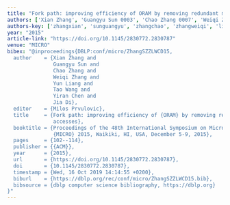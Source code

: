 ```yaml
---
title: "Fork path: improving efficiency of ORAM by removing redundant memory accesses"
authors: ['Xian Zhang', 'Guangyu Sun 0003', 'Chao Zhang 0007', 'Weiqi Zhang', 'Yun Liang 0001', 'Tao Wang 0004', 'Yiran Chen', 'Jia Di']
authors-key: ['zhangxian', 'sunguangyu', 'zhangchao', 'zhangweiqi', 'liangyun', 'wangtao', 'chenyiran', 'dijia']
year: "2015"
article-link: "https://doi.org/10.1145/2830772.2830787"
venue: "MICRO"
bibex: "@inproceedings{DBLP:conf/micro/ZhangSZZLWCD15,
  author    = {Xian Zhang and
               Guangyu Sun and
               Chao Zhang and
               Weiqi Zhang and
               Yun Liang and
               Tao Wang and
               Yiran Chen and
               Jia Di},
  editor    = {Milos Prvulovic},
  title     = {Fork path: improving efficiency of {ORAM} by removing redundant memory
               accesses},
  booktitle = {Proceedings of the 48th International Symposium on Microarchitecture,
               {MICRO} 2015, Waikiki, HI, USA, December 5-9, 2015},
  pages     = {102--114},
  publisher = {{ACM}},
  year      = {2015},
  url       = {https://doi.org/10.1145/2830772.2830787},
  doi       = {10.1145/2830772.2830787},
  timestamp = {Wed, 16 Oct 2019 14:14:55 +0200},
  biburl    = {https://dblp.org/rec/conf/micro/ZhangSZZLWCD15.bib},
  bibsource = {dblp computer science bibliography, https://dblp.org}
}"
---
```


